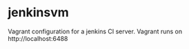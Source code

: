 jenkinsvm
=========

Vagrant configuration for a jenkins CI server.
Vagrant runs on http://localhost:6488
